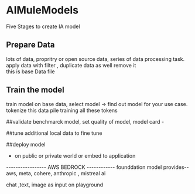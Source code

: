 # AIMuleModels

Five Stages to create IA model 

## Prepare Data
lots of data, propritry or open source data, series of data processing task. apply data with filter , duplicate data as well remove it  
this is base Data file

## Train the model 
train model on base data, select model -> find out model for your use case. tokenize this data pile
training all these tokens

##validate
benchmarck model, set quality of model, 
model card - 

##tune 
additional local data to fine tune

##deploy model
- on public or private world or embed to application




----------------- AWS BEDROCK ------------
founddation model provides-- aws, meta, cohere, anthropic , mistreal ai 

chat ,text, image as input  on playground














